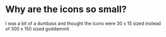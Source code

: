 # Why are the icons so small?
I was a bit of a dumbass and thought the icons were 30 x 15 sized instead of 300 x 150 sized goddammit